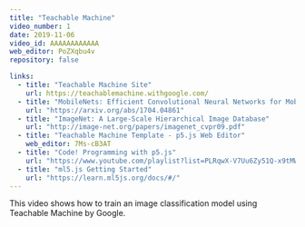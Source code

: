 ```yaml
---
title: "Teachable Machine"
video_number: 1
date: 2019-11-06
video_id: AAAAAAAAAAAA
web_editor: PoZXqbu4v
repository: false

links:
  - title: "Teachable Machine Site"
    url: https://teachablemachine.withgoogle.com/
  - title: "MobileNets: Efficient Convolutional Neural Networks for Mobile Vision Applications"
    url: "https://arxiv.org/abs/1704.04861"
  - title: "ImageNet: A Large-Scale Hierarchical Image Database"
    url: "http://image-net.org/papers/imagenet_cvpr09.pdf"
  - title: "Teachable Machine Template - p5.js Web Editor"
    web_editor: 7Ms-cB3AT
  - title: "Code! Programming with p5.js"
    url: "https://www.youtube.com/playlist?list=PLRqwX-V7Uu6Zy51Q-x9tMWIv9cueOFTFA"
  - title: "ml5.js Getting Started"
    url: "https://learn.ml5js.org/docs/#/"
---
```


This video shows how to train an image classification model using Teachable Machine by Google.
